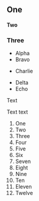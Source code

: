 ## One

#### Two

### Three ###

* Alpha
 * Bravo

- Charlie

 * Delta
 * Echo

Text 

Text	text

 1. One
 2. Two
 3. Three
 4. Four
5. Five
 6. Six
 7. Seven
 8. Eight
 9. Nine
10. Ten
 11. Eleven
12. Twelve
